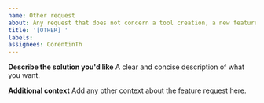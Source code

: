```yaml
---
name: Other request
about: Any request that does not concern a tool creation, a new feature request on a tool or a bug
title: '[OTHER] '
labels:
assignees: CorentinTh
---
```


**Describe the solution you'd like**
A clear and concise description of what you want.

**Additional context**
Add any other context about the feature request here.
